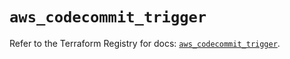 # `aws_codecommit_trigger`

Refer to the Terraform Registry for docs: [`aws_codecommit_trigger`](https://registry.terraform.io/providers/hashicorp/aws/5.65.0/docs/resources/codecommit_trigger).
